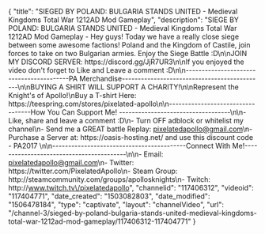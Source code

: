 {
    "title": "SIEGED BY POLAND: BULGARIA STANDS UNITED - Medieval Kingdoms Total War 1212AD Mod Gameplay",
    "description": "SIEGE BY POLAND: BULGARIA STANDS UNITED - Medieval Kingdoms Total War 1212AD Mod Gameplay - Hey guys! Today we have a really close siege between some awesome factions! Poland and the Kingdom of Castile, join forces to take on two Bulgarian armies. Enjoy the Siege Battle :D\n\nJOIN MY DISCORD SERVER: https:\/\/discord.gg\/JjR7UR3\n\nIf you enjoyed the video don't forget to Like and Leave a comment :D\n\n-----------------------------------------PA Merchandise---------------------------------------------\n\nBUYING A SHIRT WILL SUPPORT A CHARITY!\n\nRepresent the Knight's of Apollo!\nBuy a T-shirt Here: https:\/\/teespring.com\/stores\/pixelated-apollo\n\n----------------------------------How You Can Support Me! -----------------------------------\n\n- Like, share and leave a comment :D\n- Turn OFF adblock or whitelist my channel\n- Send me a GREAT battle Replay: pixelatedapollo@gmail.com\n- Purchase a Server at: https:\/\/oasis-hosting.net\/ and use this discount code - PA2017 \n\n------------------------------------------Connect With Me!-----------------------------------------\n\n- Email: pixelatedapollo@gmail.com\n- Twitter: https:\/\/twitter.com\/PixelatedApollo\n- Steam Group:  http:\/\/steamcommunity.com\/groups\/apollosknights\n- Twitch: http:\/\/www.twitch.tv\/pixelatedapollo",
    "channelid": "117406312",
    "videoid": "117404771",
    "date_created": "1503082803",
    "date_modified": "1506478184",
    "type": "captivate",
    "layout": "channelVideo",
    "url": "\/channel-3\/sieged-by-poland-bulgaria-stands-united-medieval-kingdoms-total-war-1212ad-mod-gameplay\/117406312-117404771"
}
